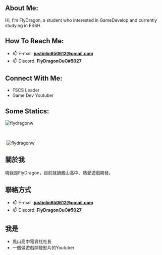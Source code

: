 ## About Me:
Hi, I'm FlyDragon, a student who interested in GameDevelop and currently studying in FSSH.
## How To Reach Me:
- 📫 E-mail: **justinlin950612@gmail.com**
- 📫 Discord: **FlyDragonOuO#5027** 

## Connect With Me:
- FSCS Leader
- Game Dev Youtuber

## Some Statics:
<p><img align="left" src="https://github-readme-stats.vercel.app/api/top-langs?username=flydragonw&show_icons=true&locale=en&layout=compact&bg_color=90,81ecec,FCFFFD" alt="flydragonw" /></p>
<p></p>
<br/>
<p/>
<br/>
<p>&nbsp;<img align="center" src="https://github-readme-stats.vercel.app/api?username=flydragonw&show_icons=true&locale=en&bg_color=90,81ecec,FCFFFD" alt="flydragonw" /></p>
<p></p>

## 關於我
嗨我是FlyDragon，目前就讀鳳山高中、熱愛遊戲開發。
## 聯絡方式
- 📫 E-mail: **justinlin950612@gmail.com**
- 📫 Discord: **FlyDragonOuO#5027** 
## 我是
- 鳳山高中電資社社長
- 一個做遊戲開發影片的Youtuber
